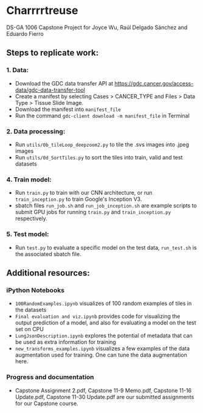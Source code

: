 # Charrrrtreuse
DS-GA 1006 Capstone Project for Joyce Wu, Raúl Delgado Sánchez and Eduardo Fierro

## Steps to replicate work:

### 1. Data:

* Download the GDC data transfer API at https://gdc.cancer.gov/access-data/gdc-data-transfer-tool
* Create a manifest by selecting Cases > CANCER_TYPE and Files > Data Type > Tissue Slide Image.
* Download the manifest into ```manifest_file```
* Run the command ```gdc-client download -m manifest_file``` in Terminal

### 2. Data processing:

* Run ```utils/0b_tileLoop_deepzoom2.py``` to tile the .svs images into .jpeg images
* Run ```utils/0d_SortTiles.py``` to sort the tiles into train, valid and test datasets

### 4. Train model:

* Run ```train.py``` to train with our CNN architecture, or run ```train_inception.py``` to train Google's Inception V3.
* sbatch files ```run_job.sh``` and ```run_job_inception.sh``` are example scripts to submit GPU jobs for running ```train.py``` and ```train_inception.py``` respectively.

### 5. Test model:

* Run ```test.py``` to evaluate a specific model on the test data, ```run_test.sh``` is the associated sbatch file.

## Additional resources:

### iPython Notebooks

* ```100RandomExamples.ipynb``` visualizes of 100 random examples of tiles in the datasets
* ```Final evaluation and viz.ipynb``` provides code for visualizing the output prediction of a model, and also for evaluating a model on the test set on CPU
* ```LungJsonDescription.ipynb``` explores the potential of metadata that can be used as extra information for training
* ```new_transforms_examples.ipynb``` visualizes a few examples of the data augmentation used for training. One can tune the data augmentation here.

### Progress and documentation

* Capstone Assignment 2.pdf, Capstone 11-9 Memo.pdf, Capstone 11-16 Update.pdf, Capstone 11-30 Update.pdf	are our submitted assignments for our Capstone course.



